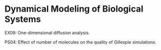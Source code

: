 # Dynamical Modeling of Biological Systems

EX09: One-dimensional diffusion analysis.

PS04: Effect of number of molecules on the quality of Gillespie simulations.

